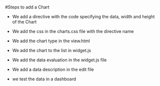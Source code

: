 #Steps to add a Chart

* We add a directive with the code specifying the data, width and height of the Chart

* We add the css in the charts.css file with the directive name

* We add the chart type in the view.html

* We add the chart to the list in widget.js

* We add the data evaluation in the widget.js file

* We add a data description in the edit file

* we test the data in a dashboard
